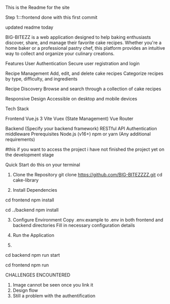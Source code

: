 This is the Readme for the site

Step 1:::frontend done with this first commit

updated readme today

BIG-BITEZZ is a web application designed to help baking enthusiasts discover, share, and manage their favorite cake recipes. Whether you're a home baker or a professional pastry chef, this platform provides an intuitive way to collect and organize your culinary creations.

Features
 User Authentication
Secure user registration and login


Recipe Management
Add, edit, and delete cake recipes
Categorize recipes by type, difficulty, and ingredients


Recipe Discovery
Browse and search through a collection of cake recipes


Responsive Design
Accessible on desktop and mobile devices


Tech Stack

Frontend
Vue.js 3
Vite
Vuex (State Management)
Vue Router

Backend
(Specify your backend framework)
RESTful API
Authentication middleware
Prerequisites
Node.js (v16+)
npm or yarn
(Any additional requirements)

#this if you want to access the project i have not finished the project yet on the development stage

Quick Start do this on your terminal

1. Clone the Repository
git clone https://github.com/BIG-BITEZZZZ.git
cd cake-library

2. Install Dependencies

cd frontend
npm install

cd ../backend
npm install


3. Configure Environment
Copy .env.example to .env in both frontend and backend directories
Fill in necessary configuration details

4. Run the Application
5. 
cd backend
npm run start

cd frontend
npm run 




CHALLENGES ENCOUNTERED

1. Image cannot be seen once you link it
2. Design flow 
3. Still a problem with the authentification